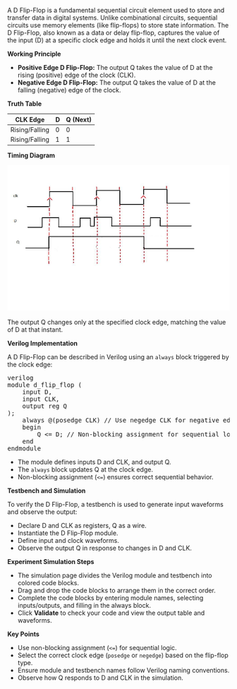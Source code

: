 A D Flip-Flop is a fundamental sequential circuit element used to store and transfer data in digital systems. Unlike combinational circuits, sequential circuits use memory elements (like flip-flops) to store state information. The D Flip-Flop, also known as a data or delay flip-flop, captures the value of the input (D) at a specific clock edge and holds it until the next clock event.

**Working Principle**

- **Positive Edge D Flip-Flop:** The output Q takes the value of D at the rising (positive) edge of the clock (CLK).
- **Negative Edge D Flip-Flop:** The output Q takes the value of D at the falling (negative) edge of the clock.

**Truth Table**

| CLK Edge       | D   | Q (Next) |
| -------------- | --- | -------- |
| Rising/Falling | 0   | 0        |
| Rising/Falling | 1   | 1        |

**Timing Diagram**

<img src="images/d_ff_td.jpg">

The output Q changes only at the specified clock edge, matching the value of D at that instant.

**Verilog Implementation**

A D Flip-Flop can be described in Verilog using an `always` block triggered by the clock edge:

<pre>verilog
module d_flip_flop (
	input D,
	input CLK,
	output reg Q
);
	always @(posedge CLK) // Use negedge CLK for negative edge
	begin
		Q <= D; // Non-blocking assignment for sequential logic
	end
endmodule
</pre>

- The module defines inputs D and CLK, and output Q.
- The `always` block updates Q at the clock edge.
- Non-blocking assignment (`<=`) ensures correct sequential behavior.

**Testbench and Simulation**

To verify the D Flip-Flop, a testbench is used to generate input waveforms and observe the output:

- Declare D and CLK as registers, Q as a wire.
- Instantiate the D Flip-Flop module.
- Define input and clock waveforms.
- Observe the output Q in response to changes in D and CLK.

**Experiment Simulation Steps**

- The simulation page divides the Verilog module and testbench into colored code blocks.
- Drag and drop the code blocks to arrange them in the correct order.
- Complete the code blocks by entering module names, selecting inputs/outputs, and filling in the always block.
- Click **Validate** to check your code and view the output table and waveforms.

**Key Points**

- Use non-blocking assignment (`<=`) for sequential logic.
- Select the correct clock edge (`posedge` or `negedge`) based on the flip-flop type.
- Ensure module and testbench names follow Verilog naming conventions.
- Observe how Q responds to D and CLK in the simulation.
